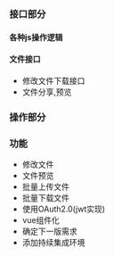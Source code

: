 ### 接口部分
#### 各种js操作逻辑

#### 文件接口
* 修改文件下载接口
* 文件分享,预览

### 操作部分

### 功能
* 修改文件
* 文件预览
* 批量上传文件
* 批量下载文件
* 使用OAuth2.0(jwt实现)
* vue组件化
* 确定下一版需求
* 添加持续集成环境
